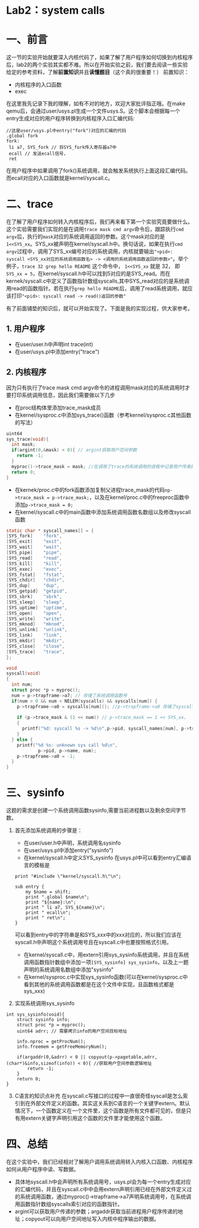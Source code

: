# Lab2：system calls

# 一、前言
这一节的实验开始就要深入内核代码了，如果了解了用户程序如何切换到内核程序后，lab2的两个实验其实都不难。所以在开始实验之前，我们要去阅读一些实验给定的参考资料，了解**前置知识**并且**读懂题目**（这个真的很重要！）
前置知识：
- 内核程序的入口函数
- exec

在这里我先记录下我的理解，如有不对的地方，欢迎大家批评指正哦。在make qemu后，会通过user/usys.pl生成一个文件usys.S。这个脚本会根据每一个entry生成对应的用户程序转换到内核程序入口汇编代码:
```
//这是user/usys.pl中entry("fork")对应的汇编的代码
.global fork
fork:
 li a7, SYS_fork // 将SYS_fork传入寄存器a7中
 ecall // 发送ecall信号，
 ret
```
在用户程序中如果调用了fork()系统调用，就会触发系统执行上面这段汇编代码。而ecall对应的入口函数就是kernel/syscall.c。

# 二、trace

在了解了用户程序如何转入内核程序后，我们再来看下第一个实验究竟要做什么。这个实验需要我们实现的是在调用```trace mask cmd argv```命令后，跟踪执行```cmd argv```后，执行的```mask```对应的系统调用返回的参数。这个mask对应的是```1<<SYS_xx```。SYS_xx被声明在kernel/syscall.h中。换句话说，如果在执行```cmd argv```过程中，调用了SYS_xx编号对应的系统调用，内核就要输出```"<pid>: syscall <SYS_xx对应的系统调用函数名> -> <调用的系统调用函数返回的参数>"```。举个例子，```trace 32 grep hello README``` 这个命令中， ```1<<SYS_xx``` 就是 32， 即```SYS_xx = 5```，在kernel/syscall.h中可以找到5对应的是SYS_read。而在kernek/syscall.c中定义了函数指针数组syscalls,其中SYS_read对应的是系统调用read的函数指针。若在执行```grep hello README```后，调用了read系统调用，就应该打印```"<pid>: syscall read -> read()返回的参数"```

有了前面铺垫的知识后，就可以开始实现了。下面是我的实现过程，供大家参考。
## 1. 用户程序
- 在user/user.h中声明int trace(int) 
- 在user/usys.pl中添加entry("trace") 

## 2. 内核程序

因为只有执行了trace mask cmd argv命令的进程调用mask对应的系统调用时才要打印系统调用信息，因此我们需要做以下几步
- 在proc结构体里添加trace_mask成员
- 在kernel/sysproc.c中添加sys_trace()函数（参考kernel/sysproc.c其他函数的写法）

```c
uint64
sys_trace(void){
  int mask;
  if(argint(0,&mask) < 0){ // argint获取用户空间参数
    return -1;
  }
  myproc()->trace_mask = mask; //在调用了trace的系统调用的进程中记录用户传来的mask，这也是我们要跟踪的系统调用mask, 注意myproc()->trace_mask == 1 << SYS_xx
  return 0;
} 
```
- 在kernek/proc.c中的fork函数添加复制父进程trace_mask的代码```np->trace_mask = p->trace_mask;```，以及在kernel/proc.c中的freeproc函数中添加```p->trace_mask = 0;```
- 在kernel/syscall.c中的main函数中添加系统调用函数名数组以及修改syscall函数

```c
static char * syscall_names[] = {
[SYS_fork]    "fork",
[SYS_exit]    "exit",
[SYS_wait]    "wait",
[SYS_pipe]    "pipe",
[SYS_read]    "read",
[SYS_kill]    "kill",
[SYS_exec]    "exec",
[SYS_fstat]   "fstat",
[SYS_chdir]   "chdir",
[SYS_dup]     "dup",
[SYS_getpid]  "getpid",
[SYS_sbrk]    "sbrk",
[SYS_sleep]   "sleep",
[SYS_uptime]  "uptime",
[SYS_open]    "open",
[SYS_write]   "write",
[SYS_mknod]   "mknod",
[SYS_unlink]  "unlink",
[SYS_link]    "link",
[SYS_mkdir]   "mkdir",
[SYS_close]   "close",
[SYS_trace]   "trace",
};

void
syscall(void)
{
  int num;
  struct proc *p = myproc();
  num = p->trapframe->a7; // 存储了系统调用函数号
  if(num > 0 && num < NELEM(syscalls) && syscalls[num]) {
    p->trapframe->a0 = syscalls[num](); //p->trapframe->a0 存储了syscalls[num]的返回参数
  
    if (p->trace_mask & (1 << num)) // p->trace_mask == 1 << SYS_xx，  SYS_xx = num
    {
      printf("%d: syscall %s -> %d\n",p->pid, syscall_names[num], p->trapframe->a0);
    }
  } else {
    printf("%d %s: unknown sys call %d\n",
            p->pid, p->name, num);
    p->trapframe->a0 = -1;
  }
}
```
# 三、sysinfo
这题的需求是创建一个系统调用函数sysinfo,需要当前进程数以及剩余空间字节数。

1. 首先添加系统调用的步骤是：
    - 在user/user.h中声明，系统调用名sysinfo
    - 在user/usys.pl中添加entry("sysinfo")
    - 在kernel/syscall.h中定义SYS_sysinfo
    在usys.pl中可以看到entry汇编语言的模板是

    ```
    print "#include \"kernel/syscall.h\"\n";
    
    sub entry {
        my $name = shift;
        print ".global $name\n";
        print "${name}:\n";
        print " li a7, SYS_${name}\n";
        print " ecall\n";
        print " ret\n";
    }
    ```
    可以看到entry中的字符串是和SYS_xxx中的xxx对应的，所以我们应该在syscall.h中声明这个系统调用号且在syscall.c中也要按照格式引用。
    
    - 在kernel/syscall.c中，用extern引用sys_sysinfo系统调用，并且在系统调用函数指针数组中添加一项```[SYS_sysinfo] sys_sysinfo```，以及上一题声明的系统调用名数组中添加"sysinfo"
    - 在kernel/sysproc.c中实现sys_sysinfo函数(可以在kernel/sysproc.c中看到其他的系统调用函数都是在这个文件中实现，且函数格式都是sys_xxx)
2. 实现系统调用sys_sysinfo
```
int sys_sysinfo(void){
    struct sysinfo info;
    struct proc *p = myproc();
    uint64 adrr; // 需要拷贝info的用户空间目标地址   
    
    info.nproc = getProcNum();
    info.freemem = getFreeMemoryNum();
    
    if(argaddr(0,&adrr) < 0 || copyout(p->pagetable,adrr,(char*)&info,sizeof(info)) < 0){ //获取用户空间参数逻辑地址
        return -1;
    }
    return 0;
}
```
3. C语言的知识点补充
在syscall.c写接口的过程中一直很奇怪syscall是怎么索引到在外部文件定义的函数。其实这关系到C语言的一个关键字extern。默认情况下，一个函数定义在一个文件里，这个函数是所有文件都可见的，但是只有用extern关键字声明引用这个函数的文件里才能使用这个函数。


# 四、总结

在这个实验中，我们已经相对了解用户调用系统调用转入内核入口函数、内核程序如何从用户程序中读、写数据。
- 具体地syscall.h中会声明所有系统调用号，usys.pl会为每一个entry生成对应的汇编代码，并且在syscall.c中中会用extern声明引用已经在外部文件定义过的系统调用函数，通过myproc()->trapframe->a7声明系统调用号，在系统调用函数指针数组syscalls索引对应的函数指针。
- argint可以获取用户传递的参数；argaddr获取当前进程用户程序传递的地址；copyout可以向用户空间地址写入内核中程序输出的数据。


